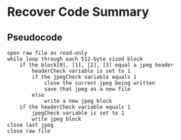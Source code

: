 # Recover Code Summary

## Pseudocode

	open raw file as read-only
	while loop through each 512-byte sized block
		if the block[0], [1], [2], [3] equal a jpeg header
			headerCheck variable is set to 1
			if the jpegCheck variable equals 1
				close the current jpeg being written
				save that jpeg as a new file
			else
				write a new jpeg block
		if the headerCheck variable equals 1
			jpegCheck variable is set to 1
			write jpeg block
	close last jpeg
	close raw file